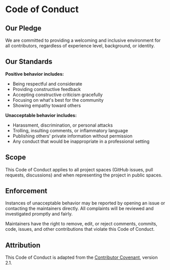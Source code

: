# Code of Conduct

## Our Pledge

We are committed to providing a welcoming and inclusive environment for all contributors, regardless of experience level, background, or identity.

## Our Standards

**Positive behavior includes:**
- Being respectful and considerate
- Providing constructive feedback
- Accepting constructive criticism gracefully
- Focusing on what's best for the community
- Showing empathy toward others

**Unacceptable behavior includes:**
- Harassment, discrimination, or personal attacks
- Trolling, insulting comments, or inflammatory language
- Publishing others' private information without permission
- Any conduct that would be inappropriate in a professional setting

## Scope

This Code of Conduct applies to all project spaces (GitHub issues, pull requests, discussions) and when representing the project in public spaces.

## Enforcement

Instances of unacceptable behavior may be reported by opening an issue or contacting the maintainers directly. All complaints will be reviewed and investigated promptly and fairly.

Maintainers have the right to remove, edit, or reject comments, commits, code, issues, and other contributions that violate this Code of Conduct.

## Attribution

This Code of Conduct is adapted from the [Contributor Covenant](https://www.contributor-covenant.org/), version 2.1.
